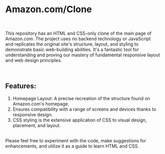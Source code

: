 <h1>Amazon.com/Clone</h1>
<br>
<p>This repository has an HTML and CSS-only clone of the main page of Amazon.com. The project uses no backend technology or JavaScript and replicates the original site's structure, layout, and styling to demonstrate basic web-building abilities. It's a fantastic tool for understanding and proving our mastery of fundamental responsive layout and web design principles.</p>
<br>
<h2>Features:</h2>
<ol>
  <li>Homepage Layout: A precise recreation of the structure found on Amazon.com's homepage.</li>
  <li>Ensures compatibility with a range of screens and devices thanks to responsive design.</li>
  <li>CSS styling is the extensive application of CSS to visual design, placement, and layout.</li>
</ol>
<br>
Please feel free to experiment with the code, make suggestions for enhancements, and utilize it as a guide to learn HTML and CSS.

